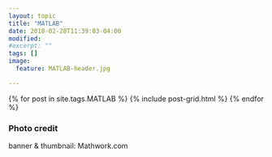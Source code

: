```yaml
---
layout: topic
title: "MATLAB"
date: 2018-02-28T11:39:03-04:00
modified:
#excerpt: ""
tags: []
image:
  feature: MATLAB-header.jpg

---
```


<div class="tiles">
{% for post in site.tags.MATLAB %}
  {% include post-grid.html %}
{% endfor %}
</div><!-- /.tiles -->

<div class="tiles">
<div class="tile">
<h3> Photo credit</h3>
<p>banner & thumbnail: Mathwork.com</p>
</div><!-- /.tile -->
</div><!-- /.tiles -->